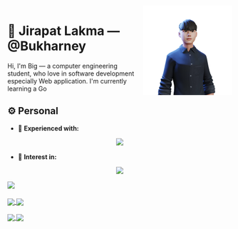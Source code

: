 <img a="Hi!" align="right" height="200" width="200" alt="riflowth's avatar" src="https://github.com/Bukharney/Bukharney/blob/main/ReadyPlayerMe-Avatar.png?raw=true"/>

# 🙏 Jirapat Lakma — @Bukharney

Hi, I'm Big — a computer engineering student, who love in software development especially Web application. 
I'm currently learning a Go

## ⚙️ Personal

- 🌟 **Experienced with:**
<p align="center">
  <a href="https://skillicons.dev">
    <img src="https://skillicons.dev/icons?i=git,c,react,js,html,css,fastapi,flutter,dart,postgres,postman,py,vscode" />
  </a>
</p>

- 👀 **Interest in:**
<p align="center">
  <a href="https://skillicons.dev">
    <img src="https://skillicons.dev/icons?i=go,svelte" />
  </a>
</p>

<a href="https://www.linkedin.com/in/jirapat-lakma/">
   <img src="https://img.shields.io/badge/LinkedIn-0077B5?style=for-the-badge&logo=linkedin&logoColor=white" />
</a>
<br /><br />

<a href="https://github.com/anuraghazra/github-readme-stats">
  <img height=200 align="center" src="https://github-readme-stats.vercel.app/api?username=bukharney&show_icons=true&theme=transparent&card_width=320" />
</a>
<a href="https://github.com/anuraghazra/convoychat">
  <img height=200 align="center" src="https://github-readme-stats.vercel.app/api/top-langs?username=bukharney&layout=compact&theme=transparent&langs_count=8&card_width=320" />
</a>
<br /><br />
<a href="https://github.com/bukharney/ProjectTradeKu">
  <img height=150 align="center" src="https://github-readme-stats.vercel.app/api/pin/?username=bukharney&repo=ProjectTradeKub&theme=transparent&card_width=320" />
</a>
<a href="https://github.com/bukharney/Tradekub_API">
  <img height=150 align="center" src="https://github-readme-stats.vercel.app/api/pin/?username=bukharney&repo=Tradekub_API&theme=transparent&card_width=320" />
</a>



<!---
Bukharney/Bukharney is a ✨ special ✨ repository because its `README.md` (this file) appears on your GitHub profile.
You can click the Preview link to take a look at your changes.
--->
